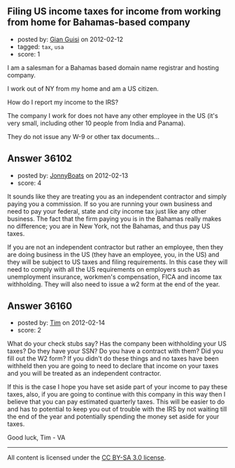 ## Filing US income taxes for income from working from home for Bahamas-based company

- posted by: [Gian Guisi](https://stackexchange.com/users/-1/16373-gian-guisi) on 2012-02-12
- tagged: `tax`, `usa`
- score: 1

I am a salesman for a Bahamas based domain name registrar and hosting company.

I work out of NY from my home and am a US citizen.

How do I report my income to the IRS?

The company I work for does not have any other employee in the US (it's very small, including other 10 people from India and Panama).

They do not issue any W-9 or other tax documents...





## Answer 36102

- posted by: [JonnyBoats](https://stackexchange.com/users/-1/3100-jonnyboats) on 2012-02-13
- score: 4

It sounds like they are treating you as an independent contractor and simply paying you a commission. If so you are running your own business and need to pay your federal, state and city income tax just like any other business. The fact that the firm paying you is in the Bahamas really makes no difference; you are in New York, not the Bahamas, and thus pay US taxes.

If you are not an independent contractor but rather an employee, then they are doing business in the US (they have an employee, you, in the US) and they will be subject to US taxes and filing requirements. In this case they will need to comply with all the US requirements on employers such as unemployment insurance, workmen's compensation, FICA and income tax withholding. They will also need to issue a w2 form at the end of the year.


## Answer 36160

- posted by: [Tim](https://stackexchange.com/users/-1/14914-tim) on 2012-02-14
- score: 2

What do your check stubs say? Has the company been withholding your US taxes? Do they have your SSN? Do you have a contract with them? Did you fill out the W2 form? If you didn't do these things and no taxes have been withheld then you are going to need to declare that income on your taxes and you will be treated as an independent contractor. 

If this is the case I hope you have set aside part of your income to pay these taxes, also, if you are going to continue with this company in this way then I believe that you can pay estimated quarterly taxes. This will be easier to do and has to potential to keep you out of trouble with the IRS by not waiting till the end of the year and potentially spending the money set aside for your taxes.

Good luck, 
Tim - VA 



---

All content is licensed under the [CC BY-SA 3.0 license](https://creativecommons.org/licenses/by-sa/3.0/).
